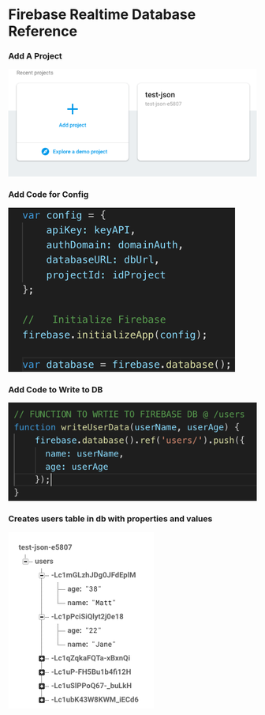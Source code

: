 # Firebase Realtime Database Reference

### Add A Project
<img src='images/add-project.png'>

### Add Code for Config
<img src='images/config.png'>

### Add Code to Write to DB
<img src='images/write-data.png'>

### Creates users table in db with properties and values
<img src='images/users.png'>

